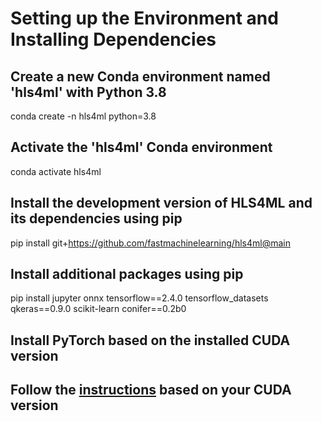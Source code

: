# Setting up the Environment and Installing Dependencies

## Create a new Conda environment named 'hls4ml' with Python 3.8
conda create -n hls4ml python=3.8

## Activate the 'hls4ml' Conda environment
conda activate hls4ml

## Install the development version of HLS4ML and its dependencies using pip
pip install git+https://github.com/fastmachinelearning/hls4ml@main

## Install additional packages using pip
pip install jupyter onnx tensorflow==2.4.0 tensorflow_datasets qkeras==0.9.0 scikit-learn conifer==0.2b0

## Install PyTorch based on the installed CUDA version
## Follow the [instructions](https://pytorch.org/get-started/locally/) based on your CUDA version

